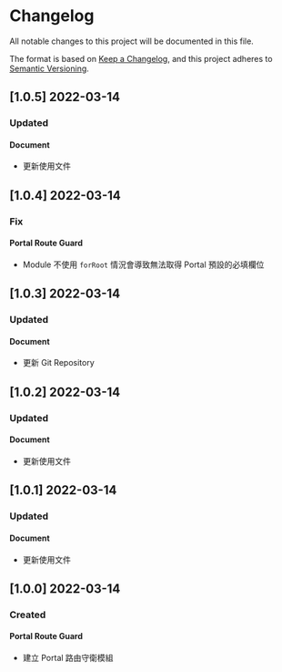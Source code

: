 # Changelog

All notable changes to this project will be documented in this file.

The format is based on [Keep a Changelog](https://keepachangelog.com/en/1.0.0/),
and this project adheres to [Semantic Versioning](https://semver.org/spec/v2.0.0.html).

## [1.0.5] 2022-03-14

### Updated

#### Document

- 更新使用文件

## [1.0.4] 2022-03-14

### Fix

#### Portal Route Guard

- Module 不使用 `forRoot` 情況會導致無法取得 Portal 預設的必填欄位

## [1.0.3] 2022-03-14

### Updated

#### Document

- 更新 Git Repository

## [1.0.2] 2022-03-14

### Updated

#### Document

- 更新使用文件

## [1.0.1] 2022-03-14

### Updated

#### Document

- 更新使用文件

## [1.0.0] 2022-03-14

### Created

#### Portal Route Guard

- 建立 Portal 路由守衛模組
